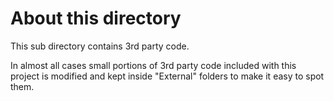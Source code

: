 
# About this directory

This sub directory contains 3rd party code.

In almost all cases small portions of 3rd party code included with this project is modified and
kept inside "External" folders to make it easy to spot them.
